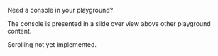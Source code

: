 Need a console in your playground?

The console is presented in a slide over view above other playground content.

Scrolling not yet implemented.
